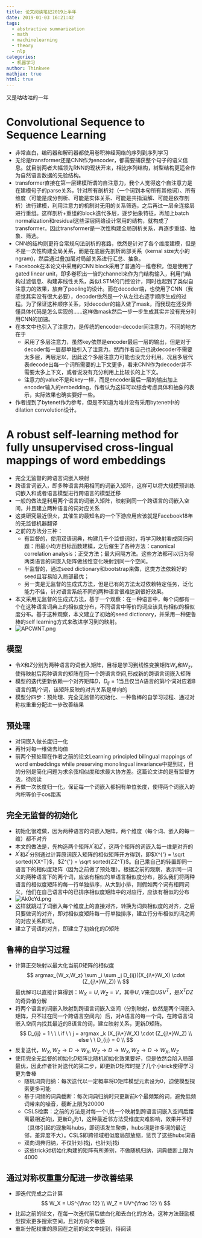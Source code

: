 ```yaml
---
title: 论文阅读笔记2019上半年
date: 2019-01-03 16:21:42
tags:
  - abstractive summarization
  - math
  - machinelearning
  -	theory
  -	nlp
categories:
  - 机器学习
author: Thinkwee
mathjax: true
html: true
---
```

又是咕咕咕的一年
<!--more--> 

# Convolutional Sequence to Sequence Learning
-	非常直白，编码器和解码器都使用卷积神经网络的序列到序列学习
-	无论是transformer还是CNN作为encoder，都需要捕获整个句子的语义信息。就目前两者大幅领先RNN的现状开来，相比序列结构，树型结构更适合作为自然语言数据的先验结构。
-	transformer直接在第一层建模所谓的自注意力，我个人觉得这个自注意力是在建模句子的parse关系，针对所有剖析对（一个词到本句所有其他词）、所有维度（可能是成分剖析、可能是实体关系、可能是共指消解、可能是依存剖析）进行建模，利用注意力的机制对无用的关系筛选，之后再过一层全连接层进行重组。这样剖析+重组的block迭代多层，逐步抽象特征，再加上batch normalization和residual这些深层网络设计常用的结构，就构成了transformer。因此transformer是一次性构建全局剖析关系，再逐步重组、抽象、筛选。
-	CNN的结构则更符合常规句法剖析的套路，依然是针对了各个维度建模，但是不是一次性构建全局关系，而是在底层先剖析局部关系（kernal size大小的ngram)，然后通过叠加层对局部关系进行汇总、抽象。
-	Facebook在本论文中采用的CNN block采用了普通的一维卷积，但是使用了gated linear unit，即多卷积出一倍的channel来作为门结构输入，利用门结构过滤信息、构建非线性关系，类似LSTM的门控设计，同时也起到了类似自注意力的效果，放弃了pooling的设计。而在decoder端，也使用了CNN（我感觉其实没有很大必要），decoder依然是一个从左往右逐字顺序生成的过程。为了保证这种顺序关系，对decoder的输入做了mask，而我现在还没弄懂具体代码是怎么实现的......这样做mask然后一步一步生成其实并没有充分利用CNN的加速。
-	在本文中也引入了注意力，是传统的encoder-decoder间注意力，不同的地方在于
	-	采用了多层注意力，虽然key依然是encoder最后一层的输出，但是对于decoder每一层都单独引入了注意力。然而作者自己也说decoder不需要太多层，两层足以，因此这个多层注意力可能也没充分利用。况且多层代表decode出每一个词所需要的上下文更多，看来CNN作为decoder并不需要太多上下文，或者说没有充分利用上比较长的上下文。
	-	注意力的value不是和key一样，而是encoder最后一层的输出加上encoder输入的embedding，作者认为这样可以综合考虑具体和抽象的表示，实际效果也确实要好一些。
-	作者提到了bytenet作为参考，但是不知道为啥并没有采用bytenet中的dilation convolution设计。

# A robust self-learning method for fully unsupervised cross-lingual mappings of word embeddings
-	完全无监督的跨语言词嵌入映射
-	跨语言词嵌入，即多种语言共用相同的词嵌入矩阵，这样可以将大规模预训练词嵌入和或者语言模型进行跨语言的模型迁移
-	一般的做法是利用两个语言的词嵌入矩阵，映射到同一个跨语言的词嵌入空间，并且建立两种语言的词对应关系
-	这类研究最近很火，其催生的最知名的一个下游应用应该就是Facebook18年的无监督机器翻译
-	之前的方法分三种：
	-	有监督的，使用双语词典，构建几千个监督词对，将学习映射看成回归问题：用最小均方目标函数建模，之后催生了各种方法：canonical correlation analysis；正交方法；最大间隔方法。这些方法都可以归为将两类语言的词嵌入矩阵做线性变化映射到同一个空间。
	-	半监督的，通过seed dictionary和bootstrap来做，这类方法依赖好的seed且容易陷入局部最优；
	-	另一类是无监督的生成式方法，但是已有的方法太过依赖特定任务，泛化能力不佳，针对语言系统不同的两种语言很难达到很好效果。
-	本文采用无监督的生成式方法，基于一个观察：在一种语言中，每个词都有一个在这种语言词典上的相似度分布，不同语言中等价的词应该具有相似的相似度分布。基于这种观察，本文建立了初始的seed dictionary，并采用一种更鲁棒的self learning方式来改进学习到的映射。
-	![APCWNT.png](https://s2.ax1x.com/2019/03/11/APCWNT.png)

## 模型
-	令$X$和$Z$分别为两种语言的词嵌入矩阵，目标是学习到线性变换矩阵$W_x$和$W_z$，使得映射后两种语言的矩阵在同一个跨语言空间,形成新的跨语言词嵌入矩阵
-	模型的迭代更新依赖一个对齐矩阵$D$，$D_{ij}=1$当且仅当A语言的第$i$个词对应着B语言的第$j$个词，该矩阵反映的对齐关系是单向的
-	模型分四步：预处理、完全无监督的初始化、一种鲁棒的自学习过程、通过对称权重重分配进一步改善结果

## 预处理
-	对词嵌入做长度归一化
-	再针对每一维做去均值
-	前两个预处理在作者之前的论文Learning principled bilingual mappings of word embeddings while preserving monolingual invariance中提到过，目的分别是简化问题为求余弦相似度和求最大协方差。这篇论文讲的是有监督方法，待阅读
-	再做一次长度归一化，保证每一个词嵌入都拥有单位长度，使得两个词嵌入的内积等价于cos距离

## 完全无监督的初始化
-	初始化很难做，因为两种语言的词嵌入矩阵，两个维度（每个词、嵌入的每一维）都不对齐
-	本文的做法是，先构造两个矩阵$X^{'}$和$Z^{'}$，这两个矩阵的词嵌入每一维是对齐的
-	$X^{'}$和$Z^{'}$分别通过计算原词嵌入矩阵的相似矩阵开方得到，即$X^{'} = \sqrt sorted{XX^T}$，$Z^{'} = \sqrt sorted{ZZ^T}$。自己乘自己的转置即同一语言下的相似度矩阵（因为之前做了预处理）。根据之前的观察，表示同一词义的两种语言下的两个词，应该有相似的单语言相似度分布，那么我们将两种语言的相似度矩阵的每一行单独排序，从大到小排，则假如两个词有相同词义，他们在自己语言中的已排序相似度矩阵中的对应行，应该有相似的分布
-	![Ak0cYd.png](https://s2.ax1x.com/2019/03/13/Ak0cYd.png)
-	这样就跳过了词嵌入每个维度上的直接对齐，转换为词典相似度的对齐，之后只要做词的对齐，即对相似度矩阵每一行单独排序，建立行分布相似的词之间的对应关系即可。
-	建立了词语的对齐，即建立了初始化的$D$矩阵

## 鲁棒的自学习过程
-	计算正交映射以最大化当前$D$矩阵的相似度
	$$
	argmax_{W_x,W_z} \sum _i \sum _j D_{ij}((X_{i\*}W_X) \cdot (Z_{j\*}W_Z)) \\
	$$
	最优解可以直接计算得到：$W_X=U,W_Z=V$，其中$U,V$来自$USV^T$，是$X^TDZ$的奇异值分解
-	将两个语言的词嵌入映射到跨语言词嵌入空间（分别映射，依然是两个词嵌入矩阵，只不过在同一个跨语言空间内）后，对A语言的每一个词，在跨语言词嵌入空间内找其最近的B语言的词，建立映射关系，更新$D$矩阵。
	$$
	D_{ij} = 1 \ \ \ if  \ \ j = argmax _k (X_{i\*}W_X) \cdot (Z_{j\*}W_Z) \\
	else \ \ D_{ij} = 0 \\
	$$
-	反复迭代，$W_X,W_Z \rightarrow D \rightarrow W_X,W_Z \rightarrow D \rightarrow W_X,W_Z \rightarrow D \rightarrow W_X,W_Z$
-	使用完全无监督的初始化$D$矩阵比随机初始化效果要好，但是依然会陷入局部最优，因此作者针对迭代的第二步，即更新$D$矩阵时提了几个小trick使得学习更为鲁棒
	-	随机词典归纳：每次迭代以一定概率将D矩阵模型元素设为0，迫使模型探索更多可能
	-	基于词频的词典截断：每次词典归纳时只更新前k个最频繁的词，避免低频词带来的噪音，截断上限为20000
	-	CSLS检索：之前的方法是对每一个i,找一个映射到跨语言词嵌入空间后距离最相近的j，更新$D_{ij}$为1，这种最近邻方法受维度灾难影响，效果并不好（具体引起的现象叫hubs，即词语发生聚类，hubs词是许多词的最近邻，差异度不大）。CSLS即跨领域相似度局部放缩，惩罚了这些hubs词语
	-	双向词典归纳，不仅针对i找j，也针对j找i
	-	这些trick对初始化构建的矩阵有所差别，不做随机归纳，词典截断上限为4000

## 通过对称权重重分配进一步改善结果
-	即迭代完成之后计算
	$$
	W_X = US^{\frac 12} \\
	W_Z = UV^{\frac 12} \\
	$$
-	比起之前的论文，在每一次迭代前后做白化和去白化的方法，这种方法鼓励模型探索更多搜索空间，且对方向不敏感
-	重新分配权重的原因在之前的论文中提到，待阅读